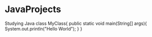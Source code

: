 # JavaProjects
Studying Java
class MyClass{
	public static void main(String[] args){
		System.out.println("Hello World");
	}
}